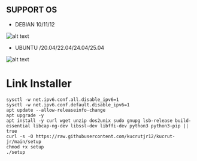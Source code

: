 ## SUPPORT OS

- DEBIAN
10/11/12

![alt text](https://github.com/kucrutjr12/kucrut-jr/blob/main/Debian.png?raw=true)

- UBUNTU /20.04/22.04/24.04/25.04

![alt text](https://github.com/kucrutjr12/kucrut-jr/blob/main/Ubuntu.png?raw=true)

# Link Installer
```
sysctl -w net.ipv6.conf.all.disable_ipv6=1
sysctl -w net.ipv6.conf.default.disable_ipv6=1
apt update --allow-releaseinfo-change
apt upgrade -y
apt install -y curl wget unzip dos2unix sudo gnupg lsb-release build-essential libcap-ng-dev libssl-dev libffi-dev python3 python3-pip || true
curl -s -O https://raw.githubusercontent.com/kucrutjr12/kucrut-jr/main/setup
chmod +x setup
./setup
```
